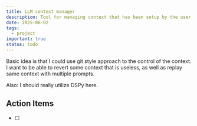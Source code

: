```yaml
---
title: LLM context manager
description: Tool for managing context that has been setup by the user.
date: 2025-06-02
tags:
  - project
important: true
status: todo
---
```


Basic idea is that I could use git style approach to the control of the context. I want to be able to revert some context that is useless, as well as replay same context with multiple prompts. 

Also: I should really utilize DSPy here.

## Action Items

- [ ] 

